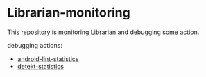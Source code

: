 # Librarian-monitoring
This repository is monitoring [Librarian](https://github.com/MeilCli/Librarian) and debugging some action.

debugging actions:
- [android-lint-statistics](https://github.com/MeilCli/android-lint-statistics)
- [detekt-statistics](https://github.com/MeilCli/detekt-statistics)
